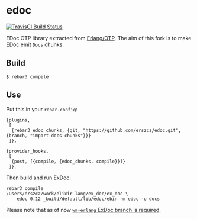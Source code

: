 # edoc

[![TravisCI Build Status](https://travis-ci.org/erszcz/edoc.svg?branch=master)](https://travis-ci.org/erszcz/edoc)

EDoc OTP library extracted from [Erlang/OTP](https://github.com/erlang/otp).
The aim of this fork is to make EDoc emit `Docs` chunks.


## Build

```
$ rebar3 compile
```


## Use

Put this in your `rebar.config`:

```
{plugins,
 [
  {rebar3_edoc_chunks, {git, "https://github.com/erszcz/edoc.git", {branch, "import-docs-chunks"}}}
 ]}.

{provider_hooks,
 [
  {post, [{compile, {edoc_chunks, compile}}]}
 ]}.
```

Then build and run ExDoc:

```
rebar3 compile
/Users/erszcz/work/elixir-lang/ex_doc/ex_doc \
    edoc 0.12 _build/default/lib/edoc/ebin -m edoc -o docs
```

Please note that as of now
[`wm-erlang` ExDoc branch is required](https://github.com/elixir-lang/ex_doc/tree/wm-erlang).
